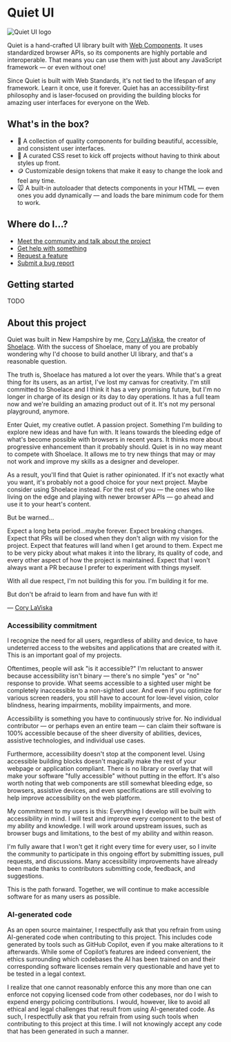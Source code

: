 # Quiet UI

![Quiet UI logo](https://pbs.twimg.com/profile_banners/1705198841094356992/1697645956/1500x500)

Quiet is a hand-crafted UI library built with [Web Components](https://developer.mozilla.org/en-US/docs/Web/API/Web_components). It uses standardized browser APIs, so its components are highly portable and interoperable. That means you can use them with just about any JavaScript framework — or even without one!

Since Quiet is built with Web Standards, it's not tied to the lifespan of any framework. Learn it once, use it forever. Quiet has an accessibility-first philosophy and is laser-focused on providing the building blocks for amazing user interfaces for everyone on the Web.

## What's in the box?

- 🧰 A collection of quality components for building beautiful, accessible, and consistent user interfaces.
- 🎨 A curated CSS reset to kick off projects without having to think about styles up front.
- 🪙 Customizable design tokens that make it easy to change the look and feel any time.
- 🐭 A built-in autoloader that detects components in your HTML — even ones you add dynamically — and loads the bare minimum code for them to work.

## Where do I…?

- [Meet the community and talk about the project](https://github.com/quietui/components/discussions)
- [Get help with something](https://github.com/quietui/components/discussions/categories/help-support)
- [Request a feature](https://github.com/quietui/components/discussions/categories/feature-requests)
- [Submit a bug report](https://github.com/quietui/components/issues/new/choose)

## Getting started

TODO

## About this project

Quiet was built in New Hampshire by me, [Cory LaViska](https://twitter.com/claviska), the creator of [Shoelace](https://shoelace.style/). With the success of Shoelace, many of you are probably wondering why I'd choose to build another UI library, and that's a reasonable question.

The truth is, Shoelace has matured a lot over the years. While that's a great thing for its users, as an artist, I've lost my canvas for creativity. I'm still committed to Shoelace and I think it has a very promising future, but I'm no longer in charge of its design or its day to day operations. It has a full team now and we're building an amazing product out of it. It's not my personal playground, anymore.

Enter Quiet, my creative outlet. A passion project. Something I'm building to explore new ideas and have fun with. It leans towards the bleeding edge of what's become possible with browsers in recent years. It thinks more about progressive enhancement than it probably should. Quiet is in no way meant to compete with Shoelace. It allows me to try new things that may or may not work and improve my skills as a designer and developer.

As a result, you'll find that Quiet is rather opinionated. If it's not exactly what you want, it's probably not a good choice for your next project. Maybe consider using Shoelace instead. For the rest of you — the ones who like living on the edge and playing with newer browser APIs — go ahead and use it to your heart's content.

But be warned…

Expect a long beta period…maybe forever. Expect breaking changes. Expect that PRs will be closed when they don't align with my vision for the project. Expect that features will land when I get around to them. Expect me to be very picky about what makes it into the library, its quality of code, and every other aspect of how the project is maintained. Expect that I won't always want a PR because I prefer to experiment with things myself.

With all due respect, I'm not building this for you. I'm building it for me.

But don't be afraid to learn from and have fun with it!

— [Cory LaViska](https://twitter.com/claviska)

### Accessibility commitment

I recognize the need for all users, regardless of ability and device, to have undeterred access to the websites and applications that are created with it. This is an important goal of my projects.

Oftentimes, people will ask "is it accessible?" I'm reluctant to answer because accessibility isn't binary — there's no simple "yes" or "no" response to provide. What seems accessible to a sighted user might be completely inaccessible to a non-sighted user. And even if you optimize for various screen readers, you still have to account for low-level vision, color blindness, hearing impairments, mobility impairments, and more.

Accessibility is something you have to continuously strive for. No individual contributor — or perhaps even an entire team — can claim their software is 100% accessible because of the sheer diversity of abilities, devices, assistive technologies, and individual use cases.

Furthermore, accessibility doesn't stop at the component level. Using accessible building blocks doesn't magically make the rest of your webpage or application compliant. There is no library or overlay that will make your software "fully accessible" without putting in the effort. It's also worth noting that web components are still somewhat bleeding edge, so browsers, assistive devices, and even specifications are still evolving to help improve accessibility on the web platform.

My commitment to my users is this: Everything I develop will be built with accessibility in mind. I will test and improve every component to the best of my ability and knowledge. I will work around upstream issues, such as browser bugs and limitations, to the best of my ability and within reason.

I'm fully aware that I won't get it right every time for every user, so I invite the community to participate in this ongoing effort by submitting issues, pull requests, and discussions. Many accessibility improvements have already been made thanks to contributors submitting code, feedback, and suggestions.

This is the path forward. Together, we will continue to make accessible software for as many users as possible.

### AI-generated code

As an open source maintainer, I respectfully ask that you refrain from using AI-generated code when contributing to this project. This includes code generated by tools such as GitHub Copilot, even if you make alterations to it afterwards. While some of Copilot’s features are indeed convenient, the ethics surrounding which codebases the AI has been trained on and their corresponding software licenses remain very questionable and have yet to be tested in a legal context.

I realize that one cannot reasonably enforce this any more than one can enforce not copying licensed code from other codebases, nor do I wish to expend energy policing contributions. I would, however, like to avoid all ethical and legal challenges that result from using AI-generated code. As such, I respectfully ask that you refrain from using such tools when contributing to this project at this time. I will not knowingly accept any code that has been generated in such a manner.
